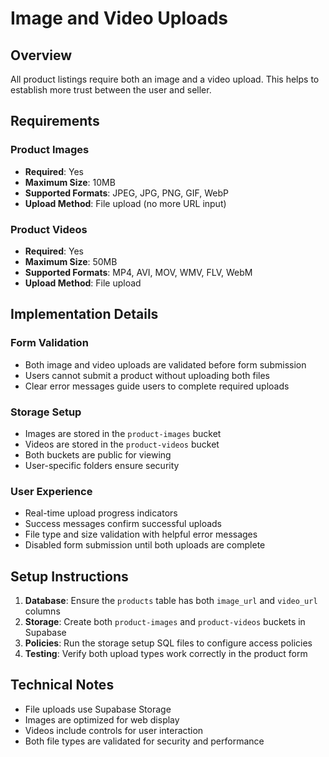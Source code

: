 # Image and Video Uploads

## Overview

All product listings require both an image and a video upload. This helps to establish more trust between the user and seller.

## Requirements

### Product Images
- **Required**: Yes
- **Maximum Size**: 10MB
- **Supported Formats**: JPEG, JPG, PNG, GIF, WebP
- **Upload Method**: File upload (no more URL input)

### Product Videos
- **Required**: Yes
- **Maximum Size**: 50MB
- **Supported Formats**: MP4, AVI, MOV, WMV, FLV, WebM
- **Upload Method**: File upload

## Implementation Details

### Form Validation
- Both image and video uploads are validated before form submission
- Users cannot submit a product without uploading both files
- Clear error messages guide users to complete required uploads

### Storage Setup
- Images are stored in the `product-images` bucket
- Videos are stored in the `product-videos` bucket
- Both buckets are public for viewing
- User-specific folders ensure security

### User Experience
- Real-time upload progress indicators
- Success messages confirm successful uploads
- File type and size validation with helpful error messages
- Disabled form submission until both uploads are complete

## Setup Instructions

1. **Database**: Ensure the `products` table has both `image_url` and `video_url` columns
2. **Storage**: Create both `product-images` and `product-videos` buckets in Supabase
3. **Policies**: Run the storage setup SQL files to configure access policies
4. **Testing**: Verify both upload types work correctly in the product form

## Technical Notes

- File uploads use Supabase Storage
- Images are optimized for web display
- Videos include controls for user interaction
- Both file types are validated for security and performance 